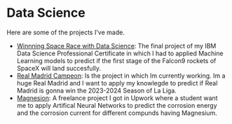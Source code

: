# Data Science
Here are some of the projects I've made.

- [Winnning Space Race with Data Science](https://github.com/khadamich/Portfolio/tree/main/Data-Science/Winning-Space-Race-with-Data-Science-main): The final project of my IBM Data Science Professional Certificate in which I had to applied Machine Learning models to predict if the first stage of the Falcon9 rockets of SpaceX will land succesfully.
- [Real Madrid Campeon](https://github.com/khadamich/Portfolio/tree/main/Data-Science/Real-Madrid-Campeon): Is the project in which Im currently working. Im a huge Real Madrid and I want to apply my knowlegde to predict if Real Madrid is gonna win the 2023-2024 Season of La Liga.
- [Magnesion](https://github.com/khadamich/Portfolio/tree/main/Data-Science/Magnesium): A freelance project I got in Upwork where a student want me to apply Artifical Neural Networks to predict the corrosion energy and the corrosion current for different compunds having Magnesium.

